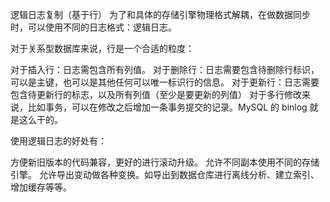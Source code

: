 逻辑日志复制（基于行）
为了和具体的存储引擎物理格式解耦，在做数据同步时，可以使用不同的日志格式：逻辑日志。

对于关系型数据库来说，行是一个合适的粒度：

对于插入行：日志需包含所有列值。
对于删除行：日志需要包含待删除行标识，可以是主键，也可以是其他任何可以唯一标识行的信息。
对于更新行：日志需要包含待更新行的标志，以及所有列值（至少是要更新的列值）
对于多行修改来说，比如事务，可以在修改之后增加一条事务提交的记录。MySQL 的 binlog 就是这么干的。

使用逻辑日志的好处有：

方便新旧版本的代码兼容，更好的进行滚动升级。
允许不同副本使用不同的存储引擎。
允许导出变动做各种变换。如导出到数据仓库进行离线分析、建立索引、增加缓存等等。
